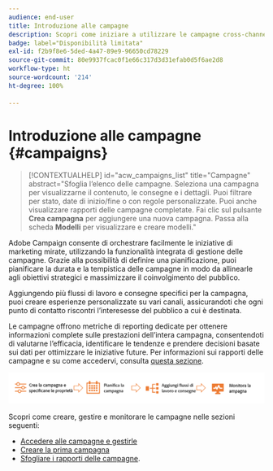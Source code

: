 ```yaml
---
audience: end-user
title: Introduzione alle campagne
description: Scopri come iniziare a utilizzare le campagne cross-channel
badge: label="Disponibilità limitata"
exl-id: f2b9f8e6-5ded-4a47-89e9-96650cd78229
source-git-commit: 80e9937fcac0f1e66c317d3d31efab0d5f6ae2d8
workflow-type: ht
source-wordcount: '214'
ht-degree: 100%

---
```



# Introduzione alle campagne {#campaigns}

>[!CONTEXTUALHELP]
>id="acw_campaigns_list"
>title="Campagne"
>abstract="Sfoglia l’elenco delle campagne. Seleziona una campagna per visualizzarne il contenuto, le consegne e i dettagli. Puoi filtrare per stato, date di inizio/fine o con regole personalizzate. Puoi anche visualizzare rapporti delle campagne completate. Fai clic sul pulsante **Crea campagna** per aggiungere una nuova campagna. Passa alla scheda **Modelli** per visualizzare e creare modelli."


Adobe Campaign consente di orchestrare facilmente le iniziative di marketing mirate, utilizzando la funzionalità integrata di gestione delle campagne. Grazie alla possibilità di definire una pianificazione, puoi pianificare la durata e la tempistica delle campagne in modo da allinearle agli obiettivi strategici e massimizzare il coinvolgimento del pubblico.

Aggiungendo più flussi di lavoro e consegne specifici per la campagna, puoi creare esperienze personalizzate su vari canali, assicurandoti che ogni punto di contatto riscontri l’interesesse del pubblico a cui è destinata.

Le campagne offrono metriche di reporting dedicate per ottenere informazioni complete sulle prestazioni dell’intera campagna, consentendoti di valutarne l’efficacia, identificare le tendenze e prendere decisioni basate sui dati per ottimizzare le iniziative future. Per informazioni sui rapporti delle campagne e su come accedervi, consulta [questa sezione](../reporting/campaign-reports.md).

![Flusso della campagna](assets/campaign-flow.png)

Scopri come creare, gestire e monitorare le campagne nelle sezioni seguenti:

* [Accedere alle campagne e gestirle](manage-campaigns.md)
* [Creare la prima campagna](create-campaigns.md)
* [Sfogliare i rapporti delle campagne](../reporting/campaign-reports.md).


